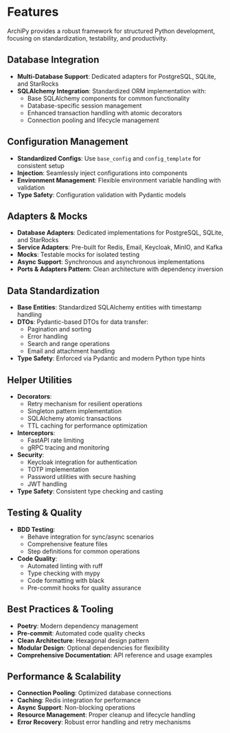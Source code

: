 # Features

ArchiPy provides a robust framework for structured Python development, focusing on standardization, testability, and
productivity.

## Database Integration

- **Multi-Database Support**: Dedicated adapters for PostgreSQL, SQLite, and StarRocks
- **SQLAlchemy Integration**: Standardized ORM implementation with:
    - Base SQLAlchemy components for common functionality
    - Database-specific session management
    - Enhanced transaction handling with atomic decorators
    - Connection pooling and lifecycle management

## Configuration Management

- **Standardized Configs**: Use `base_config` and `config_template` for consistent setup
- **Injection**: Seamlessly inject configurations into components
- **Environment Management**: Flexible environment variable handling with validation
- **Type Safety**: Configuration validation with Pydantic models

## Adapters & Mocks

- **Database Adapters**: Dedicated implementations for PostgreSQL, SQLite, and StarRocks
- **Service Adapters**: Pre-built for Redis, Email, Keycloak, MinIO, and Kafka
- **Mocks**: Testable mocks for isolated testing
- **Async Support**: Synchronous and asynchronous implementations
- **Ports & Adapters Pattern**: Clean architecture with dependency inversion

## Data Standardization

- **Base Entities**: Standardized SQLAlchemy entities with timestamp handling
- **DTOs**: Pydantic-based DTOs for data transfer:
    - Pagination and sorting
    - Error handling
    - Search and range operations
    - Email and attachment handling
- **Type Safety**: Enforced via Pydantic and modern Python type hints

## Helper Utilities

- **Decorators**:
    - Retry mechanism for resilient operations
    - Singleton pattern implementation
    - SQLAlchemy atomic transactions
    - TTL caching for performance optimization
- **Interceptors**:
    - FastAPI rate limiting
    - gRPC tracing and monitoring
- **Security**:
    - Keycloak integration for authentication
    - TOTP implementation
    - Password utilities with secure hashing
    - JWT handling
- **Type Safety**: Consistent type checking and casting

## Testing & Quality

- **BDD Testing**:
    - Behave integration for sync/async scenarios
    - Comprehensive feature files
    - Step definitions for common operations
- **Code Quality**:
    - Automated linting with ruff
    - Type checking with mypy
    - Code formatting with black
    - Pre-commit hooks for quality assurance

## Best Practices & Tooling

- **Poetry**: Modern dependency management
- **Pre-commit**: Automated code quality checks
- **Clean Architecture**: Hexagonal design pattern
- **Modular Design**: Optional dependencies for flexibility
- **Comprehensive Documentation**: API reference and usage examples

## Performance & Scalability

- **Connection Pooling**: Optimized database connections
- **Caching**: Redis integration for performance
- **Async Support**: Non-blocking operations
- **Resource Management**: Proper cleanup and lifecycle handling
- **Error Recovery**: Robust error handling and retry mechanisms
